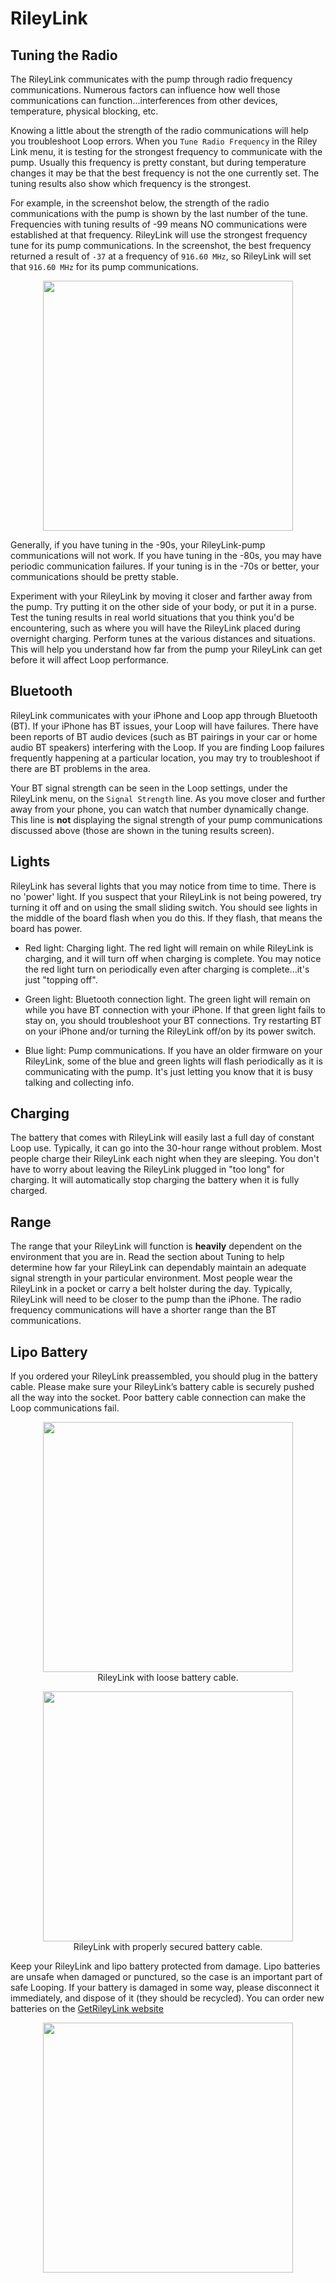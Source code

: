 # RileyLink


## Tuning the Radio

The RileyLink communicates with the pump through radio frequency communications.  Numerous factors can influence how well those communications can function...interferences from other devices, temperature, physical blocking, etc.

Knowing a little about the strength of the radio communications will help you troubleshoot Loop errors.  When you `Tune Radio Frequency` in the Riley Link menu, it is testing for the strongest frequency to communicate with the pump.  Usually this frequency is pretty constant, but during temperature changes it may be that the best frequency is not the one currently set.  The tuning results also show which frequency is the strongest.

For example, in the screenshot below, the strength of the radio communications with the pump is shown by the last number of the tune.  Frequencies with tuning results of -99 means NO communications were established at that frequency.  RileyLink will use the strongest frequency tune for its pump communications.  In the screenshot, the best frequency returned a result of `-37` at a frequency of `916.60 MHz`, so RileyLink will set that `916.60 MHz` for its pump communications.

<p align="center">
<img src="../img/rl_tune.jpg" width="400">
</p>

Generally, if you have tuning in the -90s, your RileyLink-pump communications will not work.  If you have tuning in the -80s, you may have periodic communication failures.  If your tuning is in the -70s or better, your communications should be pretty stable.  

Experiment with your RileyLink by moving it closer and farther away from the pump.  Try putting it on the other side of your body, or put it in a purse.  Test the tuning results in real world situations that you think you'd be encountering, such as where you will have the RileyLink placed during overnight charging. Perform tunes at the various distances and situations.  This will help you understand how far from the pump your RileyLink can get before it will affect Loop performance.  

## Bluetooth

RileyLink communicates with your iPhone and Loop app through Bluetooth (BT).  If your iPhone has BT issues, your Loop will have failures.  There have been reports of BT audio devices (such as BT pairings in your car or home audio BT speakers) interfering with the Loop.  If you are finding Loop failures frequently happening at a particular location, you may try to troubleshoot if there are BT problems in the area.

Your BT signal strength can be seen in the Loop settings, under the RileyLink menu, on the `Signal Strength` line.  As you move closer and further away from your phone, you can watch that number dynamically change. This line is **not** displaying the signal strength of your pump communications discussed above (those are shown in the tuning results screen).

## Lights

RileyLink has several lights that you may notice from time to time.  There is no 'power' light.  If you suspect that your RileyLink is not being powered, try turning it off and on using the small sliding switch.  You should see lights in the middle of the board flash when you do this.  If they flash, that means the board has power.

* Red light: Charging light.  The red light will remain on while RileyLink is charging, and it will turn off when charging is complete.  You may notice the red light turn on periodically even after charging is complete...it's just "topping off".

* Green light: Bluetooth connection light.  The green light will remain on while you have BT connection with your iPhone.  If that green light fails to stay on, you should troubleshoot your BT connections.  Try restarting BT on your iPhone and/or turning the RileyLink off/on by its power switch.

* Blue light: Pump communications.  If you have an older firmware on your RileyLink, some of the blue and green lights will flash periodically as it is communicating with the pump.  It's just letting you know that it is busy talking and collecting info.

## Charging

The battery that comes with RileyLink will easily last a full day of constant Loop use.  Typically, it can go into the 30-hour range without problem.  Most people charge their RileyLink each night when they are sleeping.  You don't have to worry about leaving the RileyLink plugged in "too long" for charging.  It will automatically stop charging the battery when it is fully charged.

## Range

The range that your RileyLink will function is **heavily** dependent on the environment that you are in. Read the section about Tuning to help determine how far your RileyLink can dependably maintain an adequate signal strength in your particular environment.  Most people wear the RileyLink in a pocket or carry a belt holster during the day.  Typically, RileyLink will need to be closer to the pump than the iPhone.  The radio frequency communications will have a shorter range than the BT communications.

## Lipo Battery

If you ordered your RileyLink preassembled, you should plug in the battery cable.  Please make sure your RileyLink’s battery cable is securely pushed all the way into the socket.  Poor battery cable connection can make the Loop communications fail.

<p><figure align="center">
  <img src="../img/loose_battery.jpg" width="400">
  <figcaption>RileyLink with loose battery cable.</figcaption>
</figure></p>

<p><figure align="center">
  <img src="../img/secure_battery.jpg" width="400">
  <figcaption>RileyLink with properly secured battery cable.</figcaption>
</figure></p>

Keep your RileyLink and lipo battery protected from damage.  Lipo batteries are unsafe when damaged or punctured, so the case is an important part of safe Looping.  If your battery is damaged in some way, please disconnect it immediately, and dispose of it (they should be recycled). You can order new batteries on the [GetRileyLink website](http://getrileylink.org/)

<p align="center">
<img src="../img/rl_case.jpg" width="400">
</p>
